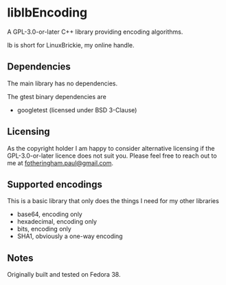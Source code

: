 # liblbEncoding
A GPL-3.0-or-later C++ library providing encoding algorithms.

lb is short for LinuxBrickie, my online handle.

## Dependencies

The main library has no dependencies.

The gtest binary dependencies are
- googletest (licensed under BSD 3-Clause)

## Licensing

As the copyright holder I am happy to consider alternative licensing if
the GPL-3.0-or-later licence does not suit you. Please feel free to reach
out to me at fotheringham.paul@gmail.com.

## Supported encodings

This is a basic library that only does the things I need for my other libraries
- base64, encoding only
- hexadecimal, encoding only
- bits, encoding only
- SHA1, obviously a one-way encoding

## Notes

Originally built and tested on Fedora 38.

